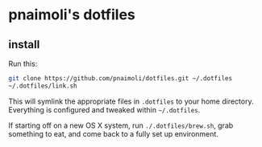 # pnaimoli's dotfiles

## install

Run this:

```sh
git clone https://github.com/pnaimoli/dotfiles.git ~/.dotfiles
~/.dotfiles/link.sh
```

This will symlink the appropriate files in `.dotfiles` to your home directory.
Everything is configured and tweaked within `~/.dotfiles`.

If starting off on a new OS X system, run `./.dotfiles/brew.sh`, grab
something to eat, and come back to a fully set up environment.
